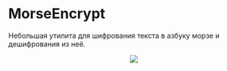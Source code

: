 # MorseEncrypt
Небольшая утилита для шифрования текста в азбуку морзе и дешифрования из неё.
<p align="center">
  <img src="https://github.com/user-attachments/assets/41a55952-c6a5-4415-90cf-c8bb2c5e88ec">
</p>
